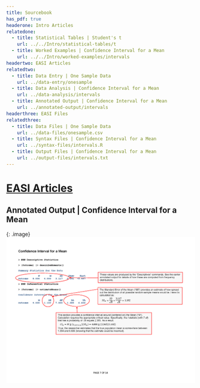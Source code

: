 ```yaml
---
title: Sourcebook
has_pdf: true
headerone: Intro Articles
relatedone:
  - title: Statistical Tables | Student's t
    url: ../../Intro/statistical-tables/t
  - title: Worked Examples | Confidence Interval for a Mean
    url: ../../Intro/worked-examples/intervals
headertwo: EASI Articles
relatedtwo:
  - title: Data Entry | One Sample Data
    url: ../data-entry/onesample
  - title: Data Analysis | Confidence Interval for a Mean
    url: ../data-analysis/intervals
  - title: Annotated Output | Confidence Interval for a Mean
    url: ../annotated-output/intervals
headerthree: EASI Files
relatedthree:
  - title: Data Files | One Sample Data
    url: ../data-files/onesample.csv
  - title: Syntax Files | Confidence Interval for a Mean
    url: ../syntax-files/intervals.R
  - title: Output Files | Confidence Interval for a Mean
    url: ../output-files/intervals.txt
---
```


# [EASI Articles](../index.md)

## Annotated Output | Confidence Interval for a Mean

{: .image}
![Annotated output for confidence intervals](intervals.png)
